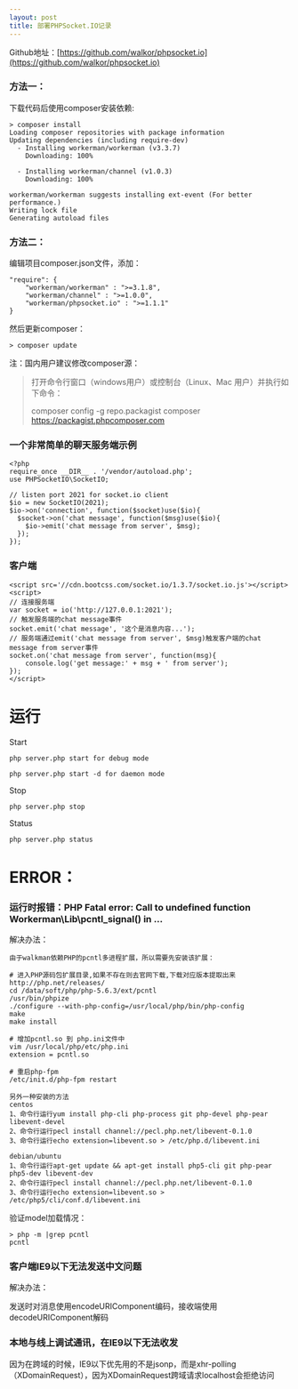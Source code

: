 ```yaml
---
layout: post
title: 部署PHPSocket.IO记录
---
```


Github地址：[https://github.com/walkor/phpsocket.io](https://github.com/walkor/phpsocket.io)

### 方法一：

下载代码后使用composer安装依赖:

	> composer install
	Loading composer repositories with package information
	Updating dependencies (including require-dev)
	  - Installing workerman/workerman (v3.3.7)
	    Downloading: 100%
	
	  - Installing workerman/channel (v1.0.3)
	    Downloading: 100%
	
	workerman/workerman suggests installing ext-event (For better performance.)
	Writing lock file
	Generating autoload files


### 方法二：

编辑项目composer.json文件，添加：

    "require": {
        "workerman/workerman" : ">=3.1.8",
        "workerman/channel" : ">=1.0.0",
        "workerman/phpsocket.io" : ">=1.1.1"
    }

然后更新composer：

	> composer update

注：国内用户建议修改composer源：

> 打开命令行窗口（windows用户）或控制台（Linux、Mac 用户）并执行如下命令：
> 
> composer config -g repo.packagist composer https://packagist.phpcomposer.com


### 一个非常简单的聊天服务端示例

	<?php
	require_once __DIR__ . '/vendor/autoload.php';
	use PHPSocketIO\SocketIO;
	
	// listen port 2021 for socket.io client
	$io = new SocketIO(2021);
	$io->on('connection', function($socket)use($io){
	  $socket->on('chat message', function($msg)use($io){
	    $io->emit('chat message from server', $msg);
	  });
	});

### 客户端

	<script src='//cdn.bootcss.com/socket.io/1.3.7/socket.io.js'></script>
	<script>
	// 连接服务端
	var socket = io('http://127.0.0.1:2021');
	// 触发服务端的chat message事件
	socket.emit('chat message', '这个是消息内容...');
	// 服务端通过emit('chat message from server', $msg)触发客户端的chat message from server事件
	socket.on('chat message from server', function(msg){
		console.log('get message:' + msg + ' from server');
	});
	</script>

# 运行

Start

	php server.php start for debug mode
	
	php server.php start -d for daemon mode

Stop

	php server.php stop

Status

	php server.php status


# ERROR：

### 运行时报错：PHP Fatal error:  Call to undefined function Workerman\Lib\pcntl_signal() in ...

解决办法：

	由于walkman依赖PHP的pcntl多进程扩展，所以需要先安装该扩展：
	
	# 进入PHP源码包扩展目录,如果不存在则去官网下载,下载对应版本提取出来 http://php.net/releases/
	cd /data/soft/php/php-5.6.3/ext/pcntl
	/usr/bin/phpize
	./configure --with-php-config=/usr/local/php/bin/php-config
	make
	make install
	
	# 增加pcntl.so 到 php.ini文件中
	vim /usr/local/php/etc/php.ini
	extension = pcntl.so
	
	# 重启php-fpm
	/etc/init.d/php-fpm restart

	另外一种安装的方法
	centos
	1、命令行运行yum install php-cli php-process git php-devel php-pear libevent-devel
	2、命令行运行pecl install channel://pecl.php.net/libevent-0.1.0
	3、命令行运行echo extension=libevent.so > /etc/php.d/libevent.ini
	
	debian/ubuntu
	1、命令行运行apt-get update && apt-get install php5-cli git php-pear php5-dev libevent-dev
	2、命令行运行pecl install channel://pecl.php.net/libevent-0.1.0
	3、命令行运行echo extension=libevent.so > /etc/php5/cli/conf.d/libevent.ini


验证model加载情况：

	> php -m |grep pcntl
	pcntl


### 客户端IE9以下无法发送中文问题

解决办法：

发送时对消息使用encodeURIComponent编码，接收端使用decodeURIComponent解码


### 本地与线上调试通讯，在IE9以下无法收发

因为在跨域的时候，IE9以下优先用的不是jsonp，而是xhr-polling（XDomainRequest），因为XDomainRequest跨域请求localhost会拒绝访问